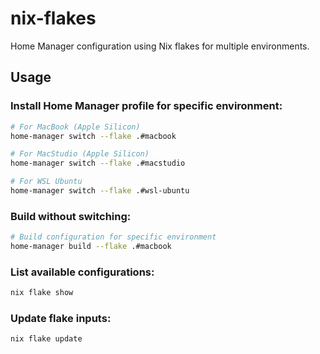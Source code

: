 # nix-flakes

Home Manager configuration using Nix flakes for multiple environments.

## Usage

### Install Home Manager profile for specific environment:

```bash
# For MacBook (Apple Silicon)
home-manager switch --flake .#macbook

# For MacStudio (Apple Silicon)
home-manager switch --flake .#macstudio

# For WSL Ubuntu
home-manager switch --flake .#wsl-ubuntu
```

### Build without switching:

```bash
# Build configuration for specific environment
home-manager build --flake .#macbook
```

### List available configurations:

```bash
nix flake show
```

### Update flake inputs:

```bash
nix flake update
```
